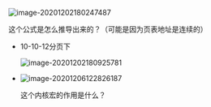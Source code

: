 ![image-20201202180247487](https://cdn.jsdelivr.net/gh/smallzhong/picgo-pic-bed/image-20201202180247487.png)

这个公式是怎么推导出来的？（可能是因为页表地址是连续的）

+ 10-10-12分页下

  ![image-20201202180925781](https://cdn.jsdelivr.net/gh/smallzhong/picgo-pic-bed/image-20201202180925781.png)
  
+ ![image-20201206122826187](https://cdn.jsdelivr.net/gh/smallzhong/picgo-pic-bed/image-20201206122826187.png)

  这个内核宏的作用是什么？

  